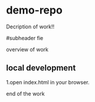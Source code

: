 # demo-repo

Decription of work!!

#subheader fie

overview of work
## local development
1.open index.html in your browser.

end of the work

